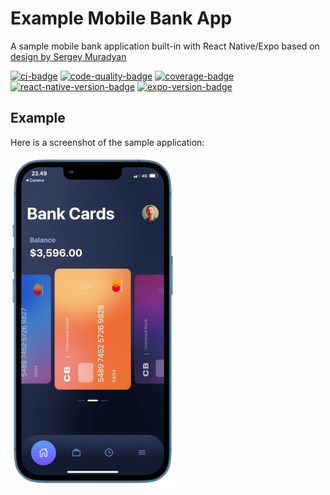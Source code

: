 <!-- -*- mode: markdown -*- -->
<!-- template-checksum: 678545e0eea1950ceea9048596e80e6e0d3563e5 -->
<!-- branch: feature/sdk-53 -->
# Example Mobile Bank App

A sample mobile bank application built-in with React Native/Expo based on [design by Sergey Muradyan](https://www.behance.net/gallery/95607037/Wamp-Figma-Template)

[![ci-badge](https://img.shields.io/github/actions/workflow/status/astrawan/my-bank-app/publish.yml?label=CI&logo=GitHub&branch=feature/sdk-53)](https://github.com/astrawan/my-bank-app/actions?query=branch%3Afeature/sdk-53)
[![code-quality-badge](https://img.shields.io/codacy/grade/834f83d07e064001ab63ca61279aa7b5/main?logo=Codacy)](https://www.codacy.com/gh/astrawan/my-bank-app/dashboard?utm_source=github.com&amp;utm_medium=referral&amp;utm_content=astrawan/my-bank-app&amp;utm_campaign=Badge_Grade)
[![coverage-badge](https://img.shields.io/codacy/coverage/834f83d07e064001ab63ca61279aa7b5/main?logo=Jest)](https://www.codacy.com/gh/astrawan/my-bank-app/dashboard?utm_source=github.com&utm_medium=referral&utm_content=astrawan/my-bank-app&utm_campaign=Badge_Coverage)
[![react-native-version-badge](https://img.shields.io/github/package-json/dependency-version/astrawan/my-bank-app/react-native?logo=React)](https://www.npmjs.com/package/react-native)
[![expo-version-badge](https://img.shields.io/github/package-json/dependency-version/astrawan/my-bank-app/expo?logo=Expo)](https://www.npmjs.com/package/expo)

## Example

Here is a screenshot of the sample application:

![Screenshot of App](https://raw.githubusercontent.com/astrawan/my-bank-app/master/assets/demo.png)
